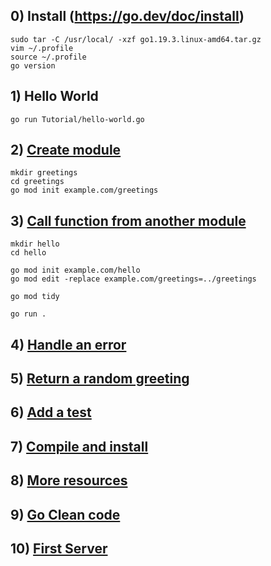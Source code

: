 ## 0) Install (https://go.dev/doc/install)

```
sudo tar -C /usr/local/ -xzf go1.19.3.linux-amd64.tar.gz
vim ~/.profile
source ~/.profile
go version
```

## 1) Hello World

```
go run Tutorial/hello-world.go
```

## 2) [Create module](https://go.dev/doc/tutorial/create-module)

```
mkdir greetings
cd greetings
go mod init example.com/greetings
```

## 3) [Call function from another module](https://go.dev/doc/tutorial/call-module-code)

```
mkdir hello
cd hello

go mod init example.com/hello
go mod edit -replace example.com/greetings=../greetings

go mod tidy

go run .
```

## 4) [Handle an error](https://go.dev/doc/tutorial/handle-errors)

## 5) [Return a random greeting](https://go.dev/doc/tutorial/random-greeting)

## 6) [Add a test](https://go.dev/doc/tutorial/add-a-test)

## 7) [Compile and install](https://go.dev/doc/tutorial/compile-install)

## 8) [More resources](https://go.dev/doc/tutorial/module-conclusion)

## 9) [Go Clean code](https://go.dev/doc/effective_go)

## 10) [First Server](https://www.youtube.com/watch?v=juVYPx0UG80)

